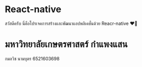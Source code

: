 # React-native
สวัสดีครับ นี่คือโปรเจคการสร้างและพัฒนาแอปพลิเคชั่นด้วย Reacr-native ❤️🥑

# มหาวิทยาลัยเกษตรศาสตร์ กำแพงแสน
กมลวิช นามบุตร 6521603698